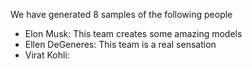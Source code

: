 We have generated 8 samples of the following people
- Elon Musk: This team creates some amazing models
- Ellen DeGeneres: This team is a real sensation
- Virat Kohli: 
